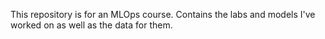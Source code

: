 This repository is for an MLOps course. Contains the labs and models I've worked on as well as the data for them.